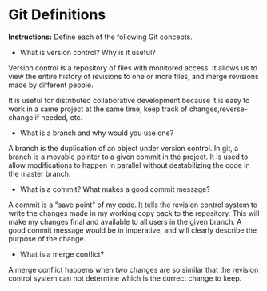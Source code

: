 # Git Definitions

**Instructions:** Define each of the following Git concepts.

* What is version control?  Why is it useful?

Version control is a repository of files with monitored access. It allows us to view the entire history of revisions to one or more files, and merge revisions made by different people.

It is useful for distributed collaborative development because it is easy to work in a same project at the same time, keep track of changes,reverse-change if needed, etc.

* What is a branch and why would you use one?

A branch is the duplication of an object under version control.
In git, a branch is a movable pointer to a given commit in the project.
It is used to allow modifications to happen in parallel without destabilizing the code in the master branch. 

* What is a commit? What makes a good commit message?

A commit is a "save point" of my code. It tells the revision control system to write the changes made in my working copy back to the repository. This will make my changes final and available to all users in the given branch.
A good commit message would be in imperative, and will clearly describe the purpose of the change.

* What is a merge conflict?

A merge conflict happens when two changes are so similar that the revision control system can not determine which is the correct change to keep.
